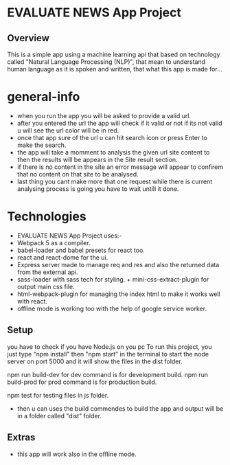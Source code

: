 # EVALUATE NEWS App Project

## Overview

This is a simple app using a machine learning api that based on technology called "Natural Language Processing (NLP)", that mean to understand human language as it is spoken and written, that what this app is made for...

# general-info

- when you run the app you will be asked to provide a valid url.
- after you entered the url the app will check if it valid or not if its not valid u will see the url color will be in red.
- once that app sure of the url u can hit search icon or press Enter to make the search.
- the app will take a momment to analysis the given url site content to then the results will be appears in the Site result section.
- if there is no content in the site an error message will appear to confirem that no content on that site to be analysed.
- last thing you cant make more that one request while there is current analysing process is going you have to wait untill it done.

# Technologies

- EVALUATE NEWS App Project uses:-
- Webpack 5 as a compiler.
- babel-loader and babel presets for react too.
- react and react-dome for the ui.
- Express server made to manage req and res and also the returned data from the external api.
- sass-loader with sass tech for styling. + mini-css-extract-plugin for output main css file.
- html-webpack-plugin for managing the index html to make it works well with react.
- offline mode is working too with the help of google service worker.

## Setup

you have to check if you have Node.js on you pc
To run this project, you just type "npm install" then "npm start" in the terminal to start the node server on port 5000 and it will show the files in the dist folder.

npm run build-dev for dev command is for development build.
npm run build-prod for prod command is for production build.

npm test for testing files in js folder.

- then u can uses the build commendes to build the app and output will be in a folder called "dist" folder.

## Extras

- this app will work also in the offline mode.
